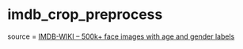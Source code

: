 # imdb_crop_preprocess

source = [IMDB-WIKI – 500k+ face images with age and gender labels](https://data.vision.ee.ethz.ch/cvl/rrothe/imdb-wiki/)


